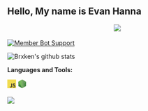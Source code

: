 ## Hello, My name is Evan Hanna

<p align='center'>
  <a href="#"><img src="https://badges.pufler.dev/visits/brxkendev/brxkendev"></a>
</p>

<a href="https://discord.gg/TgwHKd9">
  <img align="center" alt="Member Bot Support" width="16px" src="https://cdn.jsdelivr.net/npm/simple-icons@v3/icons/discord.svg" />
</a>

![Brxken's github stats](https://github-readme-stats.vercel.app/api?username=brxkendev)

**Languages and Tools:**  

<code><img height="20" src="https://raw.githubusercontent.com/github/explore/80688e429a7d4ef2fca1e82350fe8e3517d3494d/topics/javascript/javascript.png"></code>
<code><img height="20" src="https://raw.githubusercontent.com/github/explore/80688e429a7d4ef2fca1e82350fe8e3517d3494d/topics/nodejs/nodejs.png"></code>    

<a href="https://github.com/BrxkenDev">
  <img align="center" src="https://github-readme-stats.vercel.app/api/top-langs/?username=brxkendev&theme=light&hide_langs_below=1" />
</a>
